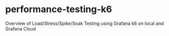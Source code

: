 # performance-testing-k6

Overview of Load/Stress/Spike/Soak Testing using Grafana k6 on local and Grafana Cloud
